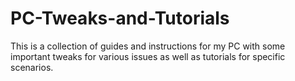 # PC-Tweaks-and-Tutorials

This is a collection of guides and instructions for my PC with some important tweaks for various issues as well as tutorials for specific scenarios.
